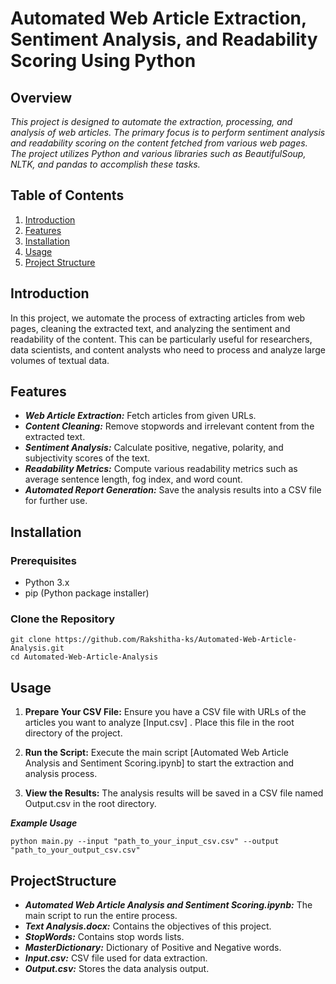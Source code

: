 # Automated Web Article Extraction, Sentiment Analysis, and Readability Scoring Using Python

## Overview

_This project is designed to automate the extraction, processing, and analysis of web articles. The primary focus is to perform sentiment analysis and readability scoring on the content fetched from various web pages. The project utilizes Python and various libraries such as BeautifulSoup, NLTK, and pandas to accomplish these tasks._

## Table of Contents

1. [Introduction](#Introduction)
2. [Features](#Features)
3. [Installation](#Installation)
4. [Usage](#Usage)
5. [Project Structure](#ProjectStructure)
   

## Introduction

In this project, we automate the process of extracting articles from web pages, cleaning the extracted text, and analyzing the sentiment and readability of the content. This can be particularly useful for researchers, data scientists, and content analysts who need to process and analyze large volumes of textual data.

## Features

- ***Web Article Extraction:*** Fetch articles from given URLs.
- ***Content Cleaning:*** Remove stopwords and irrelevant content from the extracted text.
- ***Sentiment Analysis:*** Calculate positive, negative, polarity, and subjectivity scores of the text.
- ***Readability Metrics:*** Compute various readability metrics such as average sentence length, fog index, and word count.
- ***Automated Report Generation:*** Save the analysis results into a CSV file for further use.

## Installation

### Prerequisites

- Python 3.x
- pip (Python package installer)

### Clone the Repository

```
git clone https://github.com/Rakshitha-ks/Automated-Web-Article-Analysis.git
cd Automated-Web-Article-Analysis
```

## Usage

1. **Prepare Your CSV File:** Ensure you have a CSV file with URLs of the articles you want to analyze  [Input.csv] . Place this file in the root directory of the project. 

2. **Run the Script:** Execute the main script [Automated Web Article Analysis and Sentiment Scoring.ipynb] to start the extraction and analysis process.

3. **View the Results:** The analysis results will be saved in a CSV file named Output.csv in the root directory.

***Example Usage***

```
python main.py --input "path_to_your_input_csv.csv" --output "path_to_your_output_csv.csv"
```

## ProjectStructure

- ***Automated Web Article Analysis and Sentiment Scoring.ipynb:*** The main script to run the entire process.
- ***Text Analysis.docx:*** Contains the objectives of this project.
- ***StopWords:*** Contains stop words lists.
- ***MasterDictionary:*** Dictionary of Positive and Negative words.
- ***Input.csv:*** CSV file used for data extraction.
- ***Output.csv:*** Stores the data analysis output.


